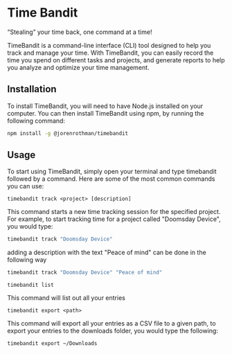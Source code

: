 # Time Bandit 
“Stealing” your time back, one command at a time!

TimeBandit is a command-line interface (CLI) tool designed to help you track and manage your time. With TimeBandit, you can easily record the time you spend on different tasks and projects, and generate reports to help you analyze and optimize your time management.

## Installation
To install TimeBandit, you will need to have Node.js installed on your computer. You can then install TimeBandit using npm, by running the following command:

```bash
npm install -g @jorenrothman/timebandit
```

## Usage
To start using TimeBandit, simply open your terminal and type timebandit followed by a command. Here are some of the most common commands you can use:

`timebandit track <project> [description]`

This command starts a new time tracking session for the specified project. For example, to start tracking time for a project called "Doomsday Device", you would type:

```bash
timebandit track "Doomsday Device"
```

adding a description with the text "Peace of mind" can be done in the following way
```bash
timebandit track "Doomsday Device" "Peace of mind"
```

`timebandit list`

This command will list out all your entries

`timebandit export <path>`

This command will export all your entries as a CSV file to a given path, to export your entries to the downloads folder, you would type the following:
```bash
timebandit export ~/Downloads
```

